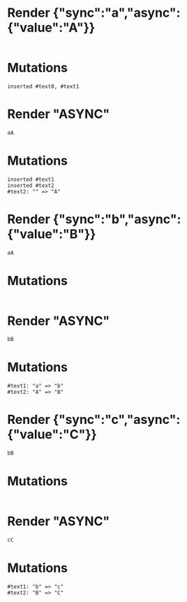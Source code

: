 # Render {"sync":"a","async":{"value":"A"}}
```html

```

# Mutations
```
inserted #text0, #text1
```


# Render "ASYNC"
```html
aA
```

# Mutations
```
inserted #text1
inserted #text2
#text2: "" => "A"
```


# Render {"sync":"b","async":{"value":"B"}}
```html
aA
```

# Mutations
```

```


# Render "ASYNC"
```html
bB
```

# Mutations
```
#text1: "a" => "b"
#text2: "A" => "B"
```


# Render {"sync":"c","async":{"value":"C"}}
```html
bB
```

# Mutations
```

```


# Render "ASYNC"
```html
cC
```

# Mutations
```
#text1: "b" => "c"
#text2: "B" => "C"
```